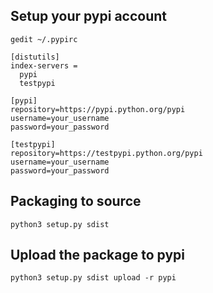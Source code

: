 ## Setup your pypi account

```
gedit ~/.pypirc
```

```
[distutils]
index-servers =
  pypi
  testpypi

[pypi]
repository=https://pypi.python.org/pypi
username=your_username
password=your_password

[testpypi]
repository=https://testpypi.python.org/pypi
username=your_username
password=your_password
```

## Packaging to source

```
python3 setup.py sdist 
```

## Upload the package to pypi

```
python3 setup.py sdist upload -r pypi
```
